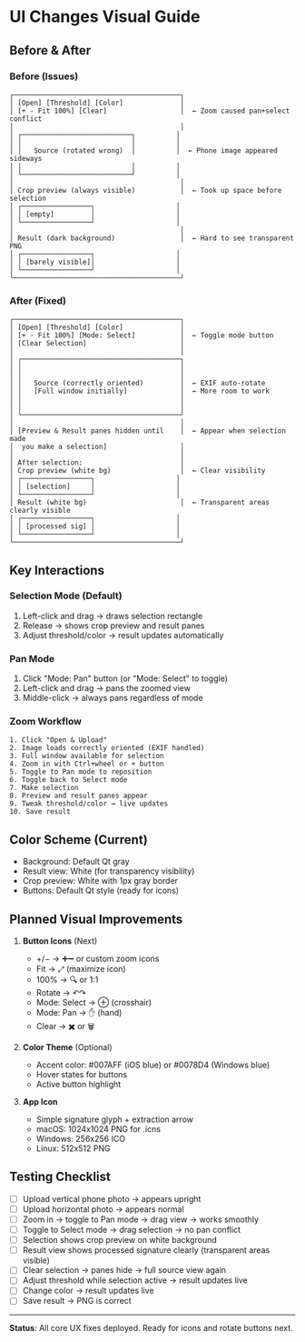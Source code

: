 # UI Changes Visual Guide

## Before & After

### Before (Issues)

```
┌─────────────────────────────────────────┐
│ [Open] [Threshold] [Color]              │
│ [+ - Fit 100%] [Clear]                  │  ← Zoom caused pan+select conflict
│                                         │
│ ┌───────────────────────────┐          │
│ │                           │          │
│ │   Source (rotated wrong)  │          │  ← Phone image appeared sideways
│ │                           │          │
│ └───────────────────────────┘          │
│                                         │
│ Crop preview (always visible)           │  ← Took up space before selection
│ ┌─────────────────┐                    │
│ │ [empty]         │                    │
│ └─────────────────┘                    │
│                                         │
│ Result (dark background)                │  ← Hard to see transparent PNG
│ ┌─────────────────┐                    │
│ │ [barely visible]│                    │
│ └─────────────────┘                    │
└─────────────────────────────────────────┘
```

### After (Fixed)

```
┌─────────────────────────────────────────┐
│ [Open] [Threshold] [Color]              │
│ [+ - Fit 100%] [Mode: Select]           │  ← Toggle mode button
│ [Clear Selection]                       │
│                                         │
│ ┌───────────────────────────────────────┐
│ │                                       │
│ │                                       │
│ │   Source (correctly oriented)         │  ← EXIF auto-rotate
│ │   [Full window initially]             │  ← More room to work
│ │                                       │
│ │                                       │
│ └───────────────────────────────────────┘
│                                         │
│ [Preview & Result panes hidden until    │  ← Appear when selection made
│  you make a selection]                  │
│                                         │
│ After selection:                        │
│ Crop preview (white bg)                 │  ← Clear visibility
│ ┌─────────────────┐                    │
│ │ [selection]     │                    │
│ └─────────────────┘                    │
│ Result (white bg)                       │  ← Transparent areas clearly visible
│ ┌─────────────────┐                    │
│ │ [processed sig] │                    │
│ └─────────────────┘                    │
└─────────────────────────────────────────┘
```

## Key Interactions

### Selection Mode (Default)

1. Left-click and drag → draws selection rectangle
2. Release → shows crop preview and result panes
3. Adjust threshold/color → result updates automatically

### Pan Mode

1. Click "Mode: Pan" button (or "Mode: Select" to toggle)
2. Left-click and drag → pans the zoomed view
3. Middle-click → always pans regardless of mode

### Zoom Workflow

```
1. Click "Open & Upload"
2. Image loads correctly oriented (EXIF handled)
3. Full window available for selection
4. Zoom in with Ctrl+wheel or + button
5. Toggle to Pan mode to reposition
6. Toggle back to Select mode
7. Make selection
8. Preview and result panes appear
9. Tweak threshold/color → live updates
10. Save result
```

## Color Scheme (Current)

- Background: Default Qt gray
- Result view: White (for transparency visibility)
- Crop preview: White with 1px gray border
- Buttons: Default Qt style (ready for icons)

## Planned Visual Improvements

1. **Button Icons** (Next)

   - +/− → ➕➖ or custom zoom icons
   - Fit → ⤢ (maximize icon)
   - 100% → 🔍 or 1:1
   - Rotate → ↶↷
   - Mode: Select → ⊕ (crosshair)
   - Mode: Pan → ✋ (hand)
   - Clear → ✖️ or 🗑️

2. **Color Theme** (Optional)

   - Accent color: #007AFF (iOS blue) or #0078D4 (Windows blue)
   - Hover states for buttons
   - Active button highlight

3. **App Icon**
   - Simple signature glyph + extraction arrow
   - macOS: 1024x1024 PNG for .icns
   - Windows: 256x256 ICO
   - Linux: 512x512 PNG

## Testing Checklist

- [ ] Upload vertical phone photo → appears upright
- [ ] Upload horizontal photo → appears normal
- [ ] Zoom in → toggle to Pan mode → drag view → works smoothly
- [ ] Toggle to Select mode → drag selection → no pan conflict
- [ ] Selection shows crop preview on white background
- [ ] Result view shows processed signature clearly (transparent areas visible)
- [ ] Clear selection → panes hide → full source view again
- [ ] Adjust threshold while selection active → result updates live
- [ ] Change color → result updates live
- [ ] Save result → PNG is correct

---

**Status**: All core UX fixes deployed. Ready for icons and rotate buttons next.
